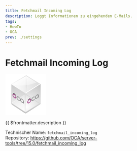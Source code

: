 ```yaml
---
title: Fetchmail Incoming Log
description: Loggt Informationen zu eingehenden E-Mails.
tags:
- HowTo
- OCA
prev: ./settings
---
```

# Fetchmail Incoming Log
![icon_oca_app](attachments/icon_oca_app.png)

{{ $frontmatter.description }}

Technischer Name: `fetchmail_incoming_log`\
Repository: <https://github.com/OCA/server-tools/tree/15.0/fetchmail_incoming_log>

